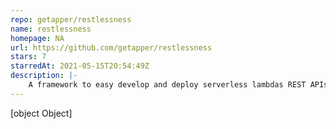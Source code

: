 ```yaml
---
repo: getapper/restlessness
name: restlessness
homepage: NA
url: https://github.com/getapper/restlessness
stars: 7
starredAt: 2021-05-15T20:54:49Z
description: |-
    A framework to easy develop and deploy serverless lambdas REST APIs
---
```


[object Object]
